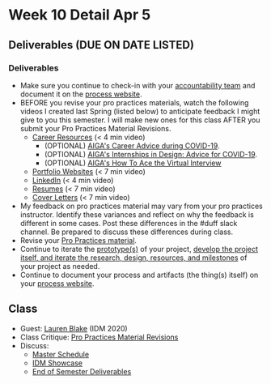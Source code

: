 # Week 10 Detail Apr 5

## Deliverables (DUE ON DATE LISTED)

### **Deliverables**

* Make sure you continue to check-in with your [accountability team](../assignments/accountability\_partner.md) and document it on the [process website](../website.md).
* BEFORE you revise your pro practices materials, watch the following videos I created last Spring (listed below) to anticipate feedback I might give to you this semester.  I will make new ones for this class AFTER you submit your Pro Practices Material Revisions.
  * [Career Resources](https://stream.nyu.edu/media/Senior+Project+Career+Resources/1\_9kyp6fsm) (< 4 min video)
    * (OPTIONAL) [AIGA's Career Advice during COVID-19](https://www.aiga.org/aiga/content/tools-and-resources/commitment-to-community/career-advice-for-covid-19/).
    * (OPTIONAL) [AIGA's Internships in Design: Advice for COVID-19](https://www.aiga.org/aiga/content/tools-and-resources/commitment-to-community/internships-in-design-advice-for-covid-19/).
    * (OPTIONAL) [AIGA's How To Ace the Virtual Interview](https://www.aiga.org/aiga/content/tools-and-resources/commitment-to-community/how-to-ace-the-virtual-interview/)
  * [Portfolio Websites](https://stream.nyu.edu/media/Senior+Project+Portfolio/1\_3ssg7ckj) (< 7 min video)
  * [LinkedIn](https://stream.nyu.edu/media/Senior+Project+LinkedIn/1\_678bu9ia) (< 4 min video)
  * [Resumes](https://stream.nyu.edu/media/Senior+Project+Resume/1\_0b28s5fz) (< 7 min video)
  * [Cover Letters](https://stream.nyu.edu/media/Senior+Project+Cover+Letters/1\_36vlce7a) (< 7 min video)
* My feedback on pro practices material may vary from your pro practices instructor. Identify these variances and reflect on why the feedback is different in some cases. Post these differences in the #duff slack channel. Be prepared to discuss these differences during class.
* Revise your [Pro Practices material](../end\_of\_semester\_deliverables/pro\_practices\_revisions.md).
* Continue to iterate the [prototype(s)](../project\_plan/) of your project, [develop the project itself, and iterate the research, design, resources, and milestones](../project\_plan/) of your project as needed.
* Continue to document your process and artifacts (the thing(s) itself) on your [process website](../website.md).

## Class

* Guest: [Lauren Blake](https://www.linkedin.com/in/lauren-michelle-blake/) (IDM 2020)
* Class Critique: [Pro Practices Material Revisions](../end\_of\_semester\_deliverables/pro\_practices\_revisions.md)
* Discuss:&#x20;
  * [Master Schedule](./)
  * [IDM Showcase ](../critiques-demos-presentations-and-exhibition/idm\_showcase.md)
  * [End of Semester Deliverables](../end\_of\_semester\_deliverables/)
